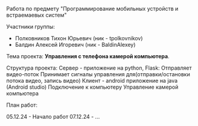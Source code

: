 Работа по предмету "Программирование мобильных устройств и встраемаевых систем"

Участники группы:
 - Полковников Тихон Юрьевич (ник - tpolkovnikov)
 - Балдин Алексей Игоревич (ник - BaldinAlexey)

Тема проекта: **Управления с телефона камерой компьютера**.

Структура проекта:
    Сервер - приложение на python, Flask:
        Отправляет видео-поток
        Принимает сигналы управления для(отправки/остановки потока видео, запись видео)
    Клиент - android приложение на java (Android studio)
        Подключение к компьютеру
        Управление камерой компьютера

План работ:

05.12.24 - Начало работ
07.12.24 - ...



  
